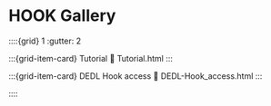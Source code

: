 
# HOOK Gallery

::::{grid} 1
:gutter: 2

:::{grid-item-card} Tutorial
:link: Tutorial.html
:::



:::{grid-item-card} DEDL Hook access
:link: DEDL-Hook_access.html
:::


::::
